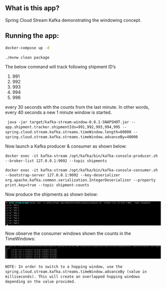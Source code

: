 ## What is this app?

Spring Cloud Stream Kafka demonstrating the windowing concept.

## Running the app:


````bash
docker-compose up -d
````

```bash
./mvnw clean package
```

The below command will track following shipment ID’s 
 1. 991
 2. 992
 3. 993
 4. 994
 5. 996
 
 every 30 seconds with the counts from the last minute. In other words, every 40 seconds a new 1 minute window is started.

````commandline
 java -jar target/kafka-stream-window-0.0.1-SNAPSHOT.jar --app.shipment.tracker.shipmentIds=991,992,993,994,995 --spring.cloud.stream.kafka.streams.timeWindow.length=60000 --spring.cloud.stream.kafka.streams.timeWindow.advanceBy=40000
````

Now launch a Kafka producer & consumer as shown below:

````commandline
docker exec -it kafka-stream /opt/kafka/bin/kafka-console-producer.sh --broker-list 127.0.0.1:9092 --topic shipments
````

````commandline
docker exec -it kafka-stream /opt/kafka/bin/kafka-console-consumer.sh --bootstrap-server 127.0.0.1:9092 --key-deserializer org.apache.kafka.common.serialization.IntegerDeserializer --property print.key=true --topic shipment-counts
````

Now produce the shipments as shown below:

![alt text](./producer.png)

Now observe the consumer windows shown the counts in the TimeWindows:

![alt text](./consumer.png)

````
NOTE: In order to switch to a hopping window, use the spring.cloud.stream.kafka.streams.timeWindow.advanceBy (value in milliseconds). This will create an overlapped hopping windows depending on the value provided.
````
